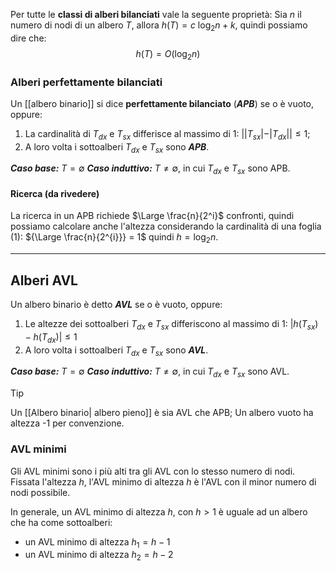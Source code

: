 Per tutte le **classi di alberi bilanciati** vale la seguente proprietà:
Sia $n$ il numero di nodi di un albero $T$, allora $h(T) = c \ \log_{2}n + k$, quindi possiamo dire che: $$h(T) = O(\log_{2}n)$$
### Alberi perfettamente bilanciati

Un [[albero binario]] si dice **perfettamente bilanciato** (***APB***) se o è vuoto, oppure:
1. La cardinalità di $T_{dx}$ e $T_{sx}$ differisce al massimo di 1: $||T_{sx}|-|T_{dx}|| \leq 1$;
2. A loro volta i sottoalberi $T_{dx}$ e $T_{sx}$ sono ***APB***.

***Caso base:*** $T=\emptyset$
***Caso induttivo:*** $T\not=\emptyset$, in cui  $T_{dx}$ e $T_{sx}$  sono APB.

#### Ricerca (da rivedere)
La ricerca in un APB richiede $\Large \frac{n}{2^i}$ confronti, quindi possiamo calcolare anche l'altezza considerando la cardinalità di una foglia (1): ${\Large \frac{n}{2^{i}}} = 1$  quindi  $h = \log_{2}n$.

---
## Alberi AVL
Un albero binario è detto ***AVL*** se o è vuoto, oppure:
1. Le altezze dei sottoalberi $T_{dx}$ e $T_{sx}$ differiscono al massimo di 1: $|h(T_{sx}) - h(T_{dx})|\leq 1$
2. A loro volta i sottoalberi $T_{dx}$ e $T_{sx}$ sono ***AVL***.

***Caso base:*** $T=\emptyset$
***Caso induttivo:*** $T\not=\emptyset$, in cui  $T_{dx}$ e $T_{sx}$  sono AVL.

>[!tip] 
>Un [[Albero binario| albero pieno]] è sia AVL che APB;
>Un albero vuoto ha altezza -1 per convenzione.

### AVL minimi
Gli AVL minimi sono i più alti tra gli AVL con lo stesso numero di nodi. Fissata l'altezza $h$, l'AVL minimo di altezza $h$ è l'AVL con il minor numero di nodi possibile.


In generale, un AVL minimo di altezza $h$, con $h>1$ è uguale ad un albero che ha come sottoalberi: 
- un AVL minimo di altezza $h_{1}= h-1$ 
- un AVL minimo di altezza $h_{2}= h-2$